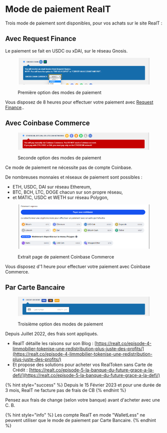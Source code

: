 # Mode de paiement RealT

Trois mode de paiement sont disponibles, pour vos achats sur le site RealT :

## Avec Request Finance&#x20;

Le paiement se fait en USDC ou xDAI, sur le réseau Gnosis.

<figure><img src="../../../.gitbook/assets/image (60).png" alt=""><figcaption><p>Première option des modes de paiement</p></figcaption></figure>

Vous disposez de 8 heures pour effectuer votre paiement avec [Request Finance](paiement-avec-request-finance.md)..

## Avec Coinbase Commerce

<figure><img src="../../../.gitbook/assets/image (82).png" alt=""><figcaption><p>Seconde option des modes de paiement</p></figcaption></figure>

Ce mode de paiement ne nécessite pas de compte Coinbase.&#x20;

De nombreuses monnaies et réseaux de paiement sont possibles :&#x20;

* ETH, USDC, DAI sur réseau Ethereum,
* BTC, BCH, LTC, DOGE chacun sur son propre réseau,
* et MATIC, USDC et WETH sur réseau Polygon,

<figure><img src="../../../.gitbook/assets/image (42).png" alt=""><figcaption><p>Extrait page de paiement Coinbase Commerce</p></figcaption></figure>

Vous disposez d'1 heure pour effectuer votre paiement avec Coinbase Commerce.

## Par Carte Bancaire

<figure><img src="../../../.gitbook/assets/image (102).png" alt=""><figcaption><p>Troisième option des modes de paiement</p></figcaption></figure>

Depuis Juillet 2022, des frais sont appliqués.&#x20;

* RealT détaille les raisons sur son Blog : [https://realt.co/episode-4-limmobilier-tokenise-une-redistribution-plus-juste-des-profits/](https://realt.co/episode-4-limmobilier-tokenise-une-redistribution-plus-juste-des-profits/)
* Et propose des solutions pour acheter vos RealToken sans Carte de Crédit : [https://realt.co/episode-5-la-banque-du-future-grace-a-la-defi/](https://realt.co/episode-5-la-banque-du-future-grace-a-la-defi/)

{% hint style="success" %}
Depuis le 15 Février 2023 et pour une durée de 3 mois, RealT ne facture pas de frais de CB&#x20;
{% endhint %}

Pensez aux frais de change (selon votre banque) avant d'acheter avec une C. B.

{% hint style="info" %}
Les compte RealT en mode "WalletLess" ne peuvent utiliser que le mode de paiement par Carte Bancaire.
{% endhint %}

